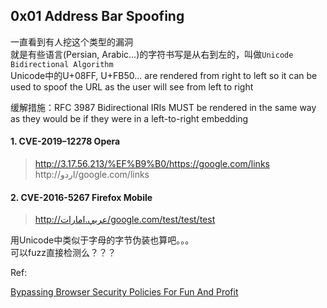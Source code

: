 ## 0x01 Address Bar Spoofing

一直看到有人挖这个类型的漏洞  
就是有些语言(Persian, Arabic...)的字符书写是从右到左的，叫做`Unicode Bidirectional Algorithm`  
Unicode中的U+08FF, U+FB50... are rendered from right to left so it can be used to spoof the URL as the user will see from left to right  

缓解措施：RFC 3987 Bidirectional IRIs MUST be rendered in the same way as they would be if they were in a left-to-right embedding  

#### 1. CVE-2019–12278 Opera

> http://3.17.56.213/%EF%B9%B0/https://google.com/links  
> http://اردو/google.com/links

#### 2. CVE-2016-5267 Firefox Mobile   

> http://عربي.امارات/google.com/test/test/test


用Unicode中类似于字母的字节伪装也算吧。。。  
可以fuzz直接检测么？？？  

Ref:

[Bypassing Browser Security Policies For Fun And Profit](https://www.blackhat.com/docs/asia-16/materials/asia-16-Baloch-Bypassing-Browser-Security-Policies-For-Fun-And-Profit-wp.pdf) 
